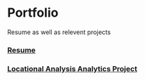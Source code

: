 # Portfolio
Resume as well as relevent projects

### [Resume](docs/DexterCorley_Resume.pdf)

### [Locational Analysis Analytics Project](docs/Dexter_RetailLocationalAnalysis.pptx)
